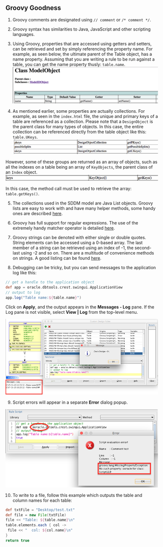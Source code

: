 ## Groovy Goodness
1. Groovy comments are designated using `// comment` or `/* comment */`.
2. Groovy syntax has similarities to Java, JavaScript and other scripting languages.
3. Using Groovy, properties that are accessed using getters and setters, can be retrieved and set by simply referencing the property name. For example, as seen below, the ultimate parent of the Table object, has a name property. Assuming that you are writing a rule to be run against a table, you can get the name property thusly: `table.name`.
 ![](images/getterSetter.png)

4. As mentioned earlier, some properties are actually collections. For example, as seen in the `index.html` file, the unique and primary keys of a table are referenced as a collection. Please note that a `DesignObject` is the parent class for many types of objects. In this case, the entire collection can be referenced directly from the table object like this: `table.UKeys`.
 ![](images/pkAndUk.png)

 However, some of these groups are returned as an array of objects, such as all the indexes on a table being an array of `KeyObjects`, the parent class of an `Index` object.
 ![](images/getKeys.png)

 In this case, the method call must be used to retrieve the array: `table.getKeys()`.

5. The collections used in the SDDM model are Java List objects. Groovy lists are easy to work with and have many helper methods, some handy ones are described [here](http://grails.asia/groovy-list-tutorial-and-examples).

6. Groovy has  full support for regular expressions. The use of the extremely handy matcher operator is detailed [here](http://mrhaki.blogspot.com/2009/09/groovy-goodness-matchers-for-regular.html).

7. Groovy strings can be denoted with either single or double quotes. String elements can be accessed using a 0-based array. The last member of a string can be retrieved using an index of -1, the second-last using -2 and so on. There are a multitude of convenience methods on strings. A good listing can be found [here](https://www.tutorialspoint.com/groovy/groovy_strings.htm).
8. Debugging can be tricky, but you can send messages to the application log like this:
```groovy
// get a handle to the application object
def app = oracle.dbtools.crest.swingui.ApplicationView
// output to log
app.log("Table name:${table.name}")
```
 Click on **Apply**, and the output appears in the **Messages - Log** pane. If the Log pane is not visible, select **View | Log** from the top-level menu.

 ![](images/useLog.png)

9. Script errors will appear in a separate **Error** dialog popup.

 ![](images/errorMsg.png)

10. To write to a file, follow this example which outputs the table and column names for each table:


 ```groovy
def txtFile = "Desktop/test.txt"
def file = new File(txtFile)
file << "Table: ${table.name}\n"
table.elements.each { col ->
  file << "  col: ${col.name}\n"
}
return true
```
